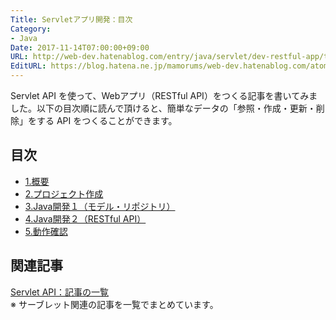 ```yaml
---
Title: Servletアプリ開発：目次
Category:
- Java
Date: 2017-11-14T07:00:00+09:00
URL: http://web-dev.hatenablog.com/entry/java/servlet/dev-restful-app/table-of-contents
EditURL: https://blog.hatena.ne.jp/mamorums/web-dev.hatenablog.com/atom/entry/8599973812316081968
---
```


Servlet API を使って、Webアプリ（RESTful API）をつくる記事を書いてみました。以下の目次順に読んで頂けると、簡単なデータの「参照・作成・更新・削除」をする API をつくることができます。


## 目次
- [1.概要](/entry/java/servlet/dev-restful-app/overview)
- [2.プロジェクト作成](/entry/java/servlet/dev-restful-app/create-project)
- [3.Java開発１（モデル・リポジトリ）](/entry/java/servlet/dev-restful-app/java1)
- [4.Java開発２（RESTful API）](/entry/java/servlet/dev-restful-app/java2)
- [5.動作確認](/entry/java/servlet/dev-restful-app/check)


## 関連記事
[Servlet API：記事の一覧](/entry/java/servlet/table-of-contents)  
※ サーブレット関連の記事を一覧でまとめています。
